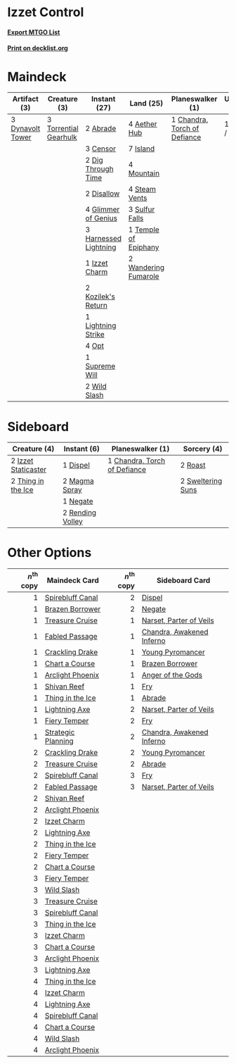 # Izzet Control

#### [Export MTGO List](../collection/Izzet%20Control/Izzet%20Control.txt)
#### [Print on decklist.org](http://decklist.org/?deckmain=2%09Abrade%0A4%09Aether%20Hub%0A3%09Censor%0A1%09Chandra,%20Torch%20of%20Defiance%0A1%09Commit%20/%20Memory%0A2%09Dig%20Through%20Time%0A2%09Disallow%0A3%09Dynavolt%20Tower%0A4%09Glimmer%20of%20Genius%0A3%09Harnessed%20Lightning%0A7%09Island%0A1%09Izzet%20Charm%0A2%09Kozilek's%20Return%0A1%09Lightning%20Strike%0A4%09Mountain%0A4%09Opt%0A4%09Steam%20Vents%0A3%09Sulfur%20Falls%0A1%09Supreme%20Will%0A1%09Temple%20of%20Epiphany%0A3%09Torrential%20Gearhulk%0A2%09Wandering%20Fumarole%0A2%09Wild%20Slash&deckside=1%09Chandra,%20Torch%20of%20Defiance%0A1%09Dispel%0A2%09Izzet%20Staticaster%0A2%09Magma%20Spray%0A1%09Negate%0A2%09Rending%20Volley%0A2%09Roast%0A2%09Sweltering%20Suns%0A2%09Thing%20in%20the%20Ice)
# Maindeck

|                                       Artifact (3)                                        |                                          Creature (3)                                          |                                          Instant (27)                                          |                                           Land (25)                                           |                                           Planeswalker (1)                                            |   Unknown (1)   |
|-------------------------------------------------------------------------------------------|------------------------------------------------------------------------------------------------|------------------------------------------------------------------------------------------------|-----------------------------------------------------------------------------------------------|-------------------------------------------------------------------------------------------------------|-----------------|
|3 [Dynavolt Tower](http://gatherer.wizards.com/Pages/Card/Details.aspx?multiverseid=417781)|3 [Torrential Gearhulk](http://gatherer.wizards.com/Pages/Card/Details.aspx?multiverseid=417640)|2 [Abrade](http://gatherer.wizards.com/Pages/Card/Details.aspx?multiverseid=430772)             |4 [Aether Hub](http://gatherer.wizards.com/Pages/Card/Details.aspx?multiverseid=417815)        |1 [Chandra, Torch of Defiance](http://gatherer.wizards.com/Pages/Card/Details.aspx?multiverseid=417683)|1 Commit / Memory|
|                                                                                           |                                                                                                |3 [Censor](http://gatherer.wizards.com/Pages/Card/Details.aspx?multiverseid=426748)             |7 [Island](http://gatherer.wizards.com/Pages/Card/Details.aspx?multiverseid=439857)            |                                                                                                       |                 |
|                                                                                           |                                                                                                |2 [Dig Through Time](http://gatherer.wizards.com/Pages/Card/Details.aspx?multiverseid=386518)   |4 [Mountain](http://gatherer.wizards.com/Pages/Card/Details.aspx?multiverseid=439859)          |                                                                                                       |                 |
|                                                                                           |                                                                                                |2 [Disallow](http://gatherer.wizards.com/Pages/Card/Details.aspx?multiverseid=423698)           |4 [Steam Vents](http://gatherer.wizards.com/Pages/Card/Details.aspx?multiverseid=405109)       |                                                                                                       |                 |
|                                                                                           |                                                                                                |4 [Glimmer of Genius](http://gatherer.wizards.com/Pages/Card/Details.aspx?multiverseid=417622)  |3 [Sulfur Falls](http://gatherer.wizards.com/Pages/Card/Details.aspx?multiverseid=443135)      |                                                                                                       |                 |
|                                                                                           |                                                                                                |3 [Harnessed Lightning](http://gatherer.wizards.com/Pages/Card/Details.aspx?multiverseid=417690)|1 [Temple of Epiphany](http://gatherer.wizards.com/Pages/Card/Details.aspx?multiverseid=442808)|                                                                                                       |                 |
|                                                                                           |                                                                                                |1 [Izzet Charm](http://gatherer.wizards.com/Pages/Card/Details.aspx?multiverseid=338413)        |2 [Wandering Fumarole](http://gatherer.wizards.com/Pages/Card/Details.aspx?multiverseid=407692)|                                                                                                       |                 |
|                                                                                           |                                                                                                |2 [Kozilek's Return](http://gatherer.wizards.com/Pages/Card/Details.aspx?multiverseid=407608)   |                                                                                               |                                                                                                       |                 |
|                                                                                           |                                                                                                |1 [Lightning Strike](http://gatherer.wizards.com/Pages/Card/Details.aspx?multiverseid=383299)   |                                                                                               |                                                                                                       |                 |
|                                                                                           |                                                                                                |4 [Opt](http://gatherer.wizards.com/Pages/Card/Details.aspx?multiverseid=442948)                |                                                                                               |                                                                                                       |                 |
|                                                                                           |                                                                                                |1 [Supreme Will](http://gatherer.wizards.com/Pages/Card/Details.aspx?multiverseid=430738)       |                                                                                               |                                                                                                       |                 |
|                                                                                           |                                                                                                |2 [Wild Slash](http://gatherer.wizards.com/Pages/Card/Details.aspx?multiverseid=391959)         |                                                                                               |                                                                                                       |                 |


# Sideboard

|                                         Creature (4)                                         |                                        Instant (6)                                        |                                           Planeswalker (1)                                            |                                        Sorcery (4)                                         |
|----------------------------------------------------------------------------------------------|-------------------------------------------------------------------------------------------|-------------------------------------------------------------------------------------------------------|--------------------------------------------------------------------------------------------|
|2 [Izzet Staticaster](http://gatherer.wizards.com/Pages/Card/Details.aspx?multiverseid=253638)|1 [Dispel](http://gatherer.wizards.com/Pages/Card/Details.aspx?multiverseid=401858)        |1 [Chandra, Torch of Defiance](http://gatherer.wizards.com/Pages/Card/Details.aspx?multiverseid=417683)|2 [Roast](http://gatherer.wizards.com/Pages/Card/Details.aspx?multiverseid=394667)          |
|2 [Thing in the Ice](http://gatherer.wizards.com/Pages/Card/Details.aspx?multiverseid=409836) |2 [Magma Spray](http://gatherer.wizards.com/Pages/Card/Details.aspx?multiverseid=426843)   |                                                                                                       |2 [Sweltering Suns](http://gatherer.wizards.com/Pages/Card/Details.aspx?multiverseid=426851)|
|                                                                                              |1 [Negate](http://gatherer.wizards.com/Pages/Card/Details.aspx?multiverseid=423707)        |                                                                                                       |                                                                                            |
|                                                                                              |2 [Rending Volley](http://gatherer.wizards.com/Pages/Card/Details.aspx?multiverseid=394663)|                                                                                                       |                                                                                            |


# Other Options

|*n*<sup>th</sup> copy|                                        Maindeck Card                                        |*n*<sup>th</sup> copy|                                           Sideboard Card                                           |
|--------------------:|---------------------------------------------------------------------------------------------|--------------------:|----------------------------------------------------------------------------------------------------|
|                    1|[Spirebluff Canal](http://gatherer.wizards.com/Pages/Card/Details.aspx?multiverseid=417822)  |                    2|[Dispel](http://gatherer.wizards.com/Pages/Card/Details.aspx?multiverseid=401858)                   |
|                    1|[Brazen Borrower](http://gatherer.wizards.com/Pages/Card/Details.aspx?multiverseid=473001)   |                    2|[Negate](http://gatherer.wizards.com/Pages/Card/Details.aspx?multiverseid=423707)                   |
|                    1|[Treasure Cruise](http://gatherer.wizards.com/Pages/Card/Details.aspx?multiverseid=420718)   |                    1|[Narset, Parter of Veils](http://gatherer.wizards.com/Pages/Card/Details.aspx?multiverseid=460988)  |
|                    1|[Fabled Passage](http://gatherer.wizards.com/Pages/Card/Details.aspx?multiverseid=473206)    |                    1|[Chandra, Awakened Inferno](http://gatherer.wizards.com/Pages/Card/Details.aspx?multiverseid=466881)|
|                    1|[Crackling Drake](http://gatherer.wizards.com/Pages/Card/Details.aspx?multiverseid=452913)   |                    1|[Young Pyromancer](http://gatherer.wizards.com/Pages/Card/Details.aspx?multiverseid=426592)         |
|                    1|[Chart a Course](http://gatherer.wizards.com/Pages/Card/Details.aspx?multiverseid=435200)    |                    1|[Brazen Borrower](http://gatherer.wizards.com/Pages/Card/Details.aspx?multiverseid=473001)          |
|                    1|[Arclight Phoenix](http://gatherer.wizards.com/Pages/Card/Details.aspx?multiverseid=452841)  |                    1|[Anger of the Gods](http://gatherer.wizards.com/Pages/Card/Details.aspx?multiverseid=438682)        |
|                    1|[Shivan Reef](http://gatherer.wizards.com/Pages/Card/Details.aspx?multiverseid=129731)       |                    1|[Fry](http://gatherer.wizards.com/Pages/Card/Details.aspx?multiverseid=466894)                      |
|                    1|[Thing in the Ice](http://gatherer.wizards.com/Pages/Card/Details.aspx?multiverseid=409836)  |                    1|[Abrade](http://gatherer.wizards.com/Pages/Card/Details.aspx?multiverseid=430772)                   |
|                    1|[Lightning Axe](http://gatherer.wizards.com/Pages/Card/Details.aspx?multiverseid=409925)     |                    2|[Narset, Parter of Veils](http://gatherer.wizards.com/Pages/Card/Details.aspx?multiverseid=460988)  |
|                    1|[Fiery Temper](http://gatherer.wizards.com/Pages/Card/Details.aspx?multiverseid=409908)      |                    2|[Fry](http://gatherer.wizards.com/Pages/Card/Details.aspx?multiverseid=466894)                      |
|                    1|[Strategic Planning](http://gatherer.wizards.com/Pages/Card/Details.aspx?multiverseid=376525)|                    2|[Chandra, Awakened Inferno](http://gatherer.wizards.com/Pages/Card/Details.aspx?multiverseid=466881)|
|                    2|[Crackling Drake](http://gatherer.wizards.com/Pages/Card/Details.aspx?multiverseid=452913)   |                    2|[Young Pyromancer](http://gatherer.wizards.com/Pages/Card/Details.aspx?multiverseid=426592)         |
|                    2|[Treasure Cruise](http://gatherer.wizards.com/Pages/Card/Details.aspx?multiverseid=420718)   |                    2|[Abrade](http://gatherer.wizards.com/Pages/Card/Details.aspx?multiverseid=430772)                   |
|                    2|[Spirebluff Canal](http://gatherer.wizards.com/Pages/Card/Details.aspx?multiverseid=417822)  |                    3|[Fry](http://gatherer.wizards.com/Pages/Card/Details.aspx?multiverseid=466894)                      |
|                    2|[Fabled Passage](http://gatherer.wizards.com/Pages/Card/Details.aspx?multiverseid=473206)    |                    3|[Narset, Parter of Veils](http://gatherer.wizards.com/Pages/Card/Details.aspx?multiverseid=460988)  |
|                    2|[Shivan Reef](http://gatherer.wizards.com/Pages/Card/Details.aspx?multiverseid=129731)       |                     |                                                                                                    |
|                    2|[Arclight Phoenix](http://gatherer.wizards.com/Pages/Card/Details.aspx?multiverseid=452841)  |                     |                                                                                                    |
|                    2|[Izzet Charm](http://gatherer.wizards.com/Pages/Card/Details.aspx?multiverseid=338413)       |                     |                                                                                                    |
|                    2|[Lightning Axe](http://gatherer.wizards.com/Pages/Card/Details.aspx?multiverseid=409925)     |                     |                                                                                                    |
|                    2|[Thing in the Ice](http://gatherer.wizards.com/Pages/Card/Details.aspx?multiverseid=409836)  |                     |                                                                                                    |
|                    2|[Fiery Temper](http://gatherer.wizards.com/Pages/Card/Details.aspx?multiverseid=409908)      |                     |                                                                                                    |
|                    2|[Chart a Course](http://gatherer.wizards.com/Pages/Card/Details.aspx?multiverseid=435200)    |                     |                                                                                                    |
|                    3|[Fiery Temper](http://gatherer.wizards.com/Pages/Card/Details.aspx?multiverseid=409908)      |                     |                                                                                                    |
|                    3|[Wild Slash](http://gatherer.wizards.com/Pages/Card/Details.aspx?multiverseid=391959)        |                     |                                                                                                    |
|                    3|[Treasure Cruise](http://gatherer.wizards.com/Pages/Card/Details.aspx?multiverseid=420718)   |                     |                                                                                                    |
|                    3|[Spirebluff Canal](http://gatherer.wizards.com/Pages/Card/Details.aspx?multiverseid=417822)  |                     |                                                                                                    |
|                    3|[Thing in the Ice](http://gatherer.wizards.com/Pages/Card/Details.aspx?multiverseid=409836)  |                     |                                                                                                    |
|                    3|[Izzet Charm](http://gatherer.wizards.com/Pages/Card/Details.aspx?multiverseid=338413)       |                     |                                                                                                    |
|                    3|[Chart a Course](http://gatherer.wizards.com/Pages/Card/Details.aspx?multiverseid=435200)    |                     |                                                                                                    |
|                    3|[Arclight Phoenix](http://gatherer.wizards.com/Pages/Card/Details.aspx?multiverseid=452841)  |                     |                                                                                                    |
|                    3|[Lightning Axe](http://gatherer.wizards.com/Pages/Card/Details.aspx?multiverseid=409925)     |                     |                                                                                                    |
|                    4|[Thing in the Ice](http://gatherer.wizards.com/Pages/Card/Details.aspx?multiverseid=409836)  |                     |                                                                                                    |
|                    4|[Izzet Charm](http://gatherer.wizards.com/Pages/Card/Details.aspx?multiverseid=338413)       |                     |                                                                                                    |
|                    4|[Lightning Axe](http://gatherer.wizards.com/Pages/Card/Details.aspx?multiverseid=409925)     |                     |                                                                                                    |
|                    4|[Spirebluff Canal](http://gatherer.wizards.com/Pages/Card/Details.aspx?multiverseid=417822)  |                     |                                                                                                    |
|                    4|[Chart a Course](http://gatherer.wizards.com/Pages/Card/Details.aspx?multiverseid=435200)    |                     |                                                                                                    |
|                    4|[Wild Slash](http://gatherer.wizards.com/Pages/Card/Details.aspx?multiverseid=391959)        |                     |                                                                                                    |
|                    4|[Arclight Phoenix](http://gatherer.wizards.com/Pages/Card/Details.aspx?multiverseid=452841)  |                     |                                                                                                    |

